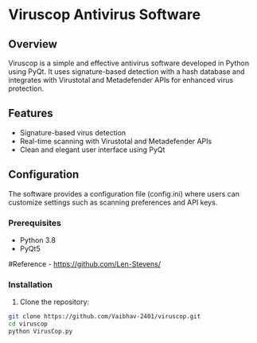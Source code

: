 # Viruscop Antivirus Software


## Overview

Viruscop is a simple and effective antivirus software developed in Python using PyQt. It uses signature-based detection with a hash database and integrates with Virustotal and Metadefender APIs for enhanced virus protection.

## Features

- Signature-based virus detection
- Real-time scanning with Virustotal and Metadefender APIs
- Clean and elegant user interface using PyQt

## Configuration

The software provides a configuration file (config.ini) where users can customize settings such as scanning preferences and API keys.

### Prerequisites

- Python 3.8
- PyQt5

#Reference - https://github.com/Len-Stevens/

### Installation

1. Clone the repository:

```bash
git clone https://github.com/Vaibhav-2401/viruscop.git
cd viruscop
python VirusCop.py




